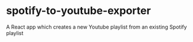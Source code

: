 # spotify-to-youtube-exporter
A React app which creates a new Youtube playlist from an existing Spotify playlist
